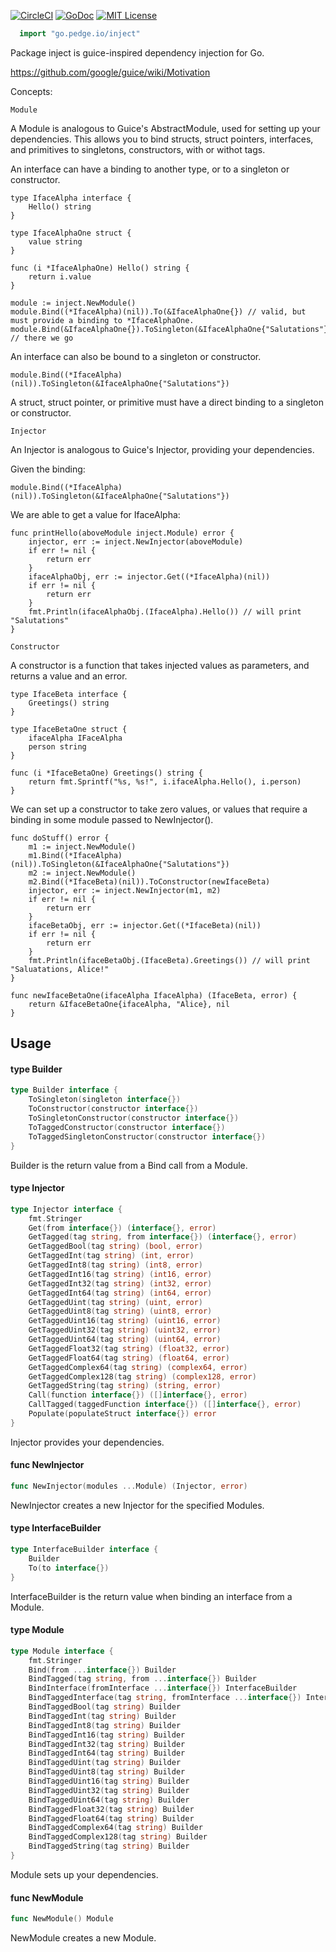 [![CircleCI](https://circleci.com/gh/peter-edge/go-inject/tree/master.png)](https://circleci.com/gh/peter-edge/go-inject/tree/master)
[![GoDoc](http://img.shields.io/badge/GoDoc-Reference-blue.svg)](https://godoc.org/go.pedge.io/inject)
[![MIT License](http://img.shields.io/badge/License-MIT-blue.svg)](https://github.com/peter-edge/go-inject/blob/master/LICENSE)

```go
  import "go.pedge.io/inject"
```

Package inject is guice-inspired dependency injection for Go.

https://github.com/google/guice/wiki/Motivation

Concepts:

    Module

A Module is analogous to Guice's AbstractModule, used for setting up your
dependencies. This allows you to bind structs, struct pointers, interfaces, and
primitives to singletons, constructors, with or withot tags.

An interface can have a binding to another type, or to a singleton or
constructor.

    type IfaceAlpha interface {
    	Hello() string
    }

    type IfaceAlphaOne struct {
    	value string
    }

    func (i *IfaceAlphaOne) Hello() string {
    	return i.value
    }

    module := inject.NewModule()
    module.Bind((*IfaceAlpha)(nil)).To(&IfaceAlphaOne{}) // valid, but must provide a binding to *IfaceAlphaOne.
    module.Bind(&IfaceAlphaOne{}).ToSingleton(&IfaceAlphaOne{"Salutations"}) // there we go

An interface can also be bound to a singleton or constructor.

    module.Bind((*IfaceAlpha)(nil)).ToSingleton(&IfaceAlphaOne{"Salutations"})

A struct, struct pointer, or primitive must have a direct binding to a singleton
or constructor.

    Injector

An Injector is analogous to Guice's Injector, providing your dependencies.

Given the binding:

    module.Bind((*IfaceAlpha)(nil)).ToSingleton(&IfaceAlphaOne{"Salutations"})

We are able to get a value for IfaceAlpha:

    func printHello(aboveModule inject.Module) error {
    	injector, err := inject.NewInjector(aboveModule)
    	if err != nil {
    		return err
    	}
    	ifaceAlphaObj, err := injector.Get((*IfaceAlpha)(nil))
    	if err != nil {
    		return err
    	}
    	fmt.Println(ifaceAlphaObj.(IfaceAlpha).Hello()) // will print "Salutations"
    }

    Constructor

A constructor is a function that takes injected values as parameters, and
returns a value and an error.

    type IfaceBeta interface {
    	Greetings() string
    }

    type IfaceBetaOne struct {
    	ifaceAlpha IFaceAlpha
    	person string
    }

    func (i *IfaceBetaOne) Greetings() string {
    	return fmt.Sprintf("%s, %s!", i.ifaceAlpha.Hello(), i.person)
    }

We can set up a constructor to take zero values, or values that require a
binding in some module passed to NewInjector().

    func doStuff() error {
    	m1 := inject.NewModule()
    	m1.Bind((*IfaceAlpha)(nil)).ToSingleton(&IfaceAlphaOne{"Salutations"})
    	m2 := inject.NewModule()
    	m2.Bind((*IfaceBeta)(nil)).ToConstructor(newIfaceBeta)
    	injector, err := inject.NewInjector(m1, m2)
    	if err != nil {
    		return err
    	}
    	ifaceBetaObj, err := injector.Get((*IfaceBeta)(nil))
    	if err != nil {
    		return err
    	}
    	fmt.Println(ifaceBetaObj.(IfaceBeta).Greetings()) // will print "Saluatations, Alice!"
    }

    func newIfaceBetaOne(ifaceAlpha IfaceAlpha) (IfaceBeta, error) {
    	return &IfaceBetaOne{ifaceAlpha, "Alice}, nil
    }

## Usage

#### type Builder

```go
type Builder interface {
	ToSingleton(singleton interface{})
	ToConstructor(constructor interface{})
	ToSingletonConstructor(constructor interface{})
	ToTaggedConstructor(constructor interface{})
	ToTaggedSingletonConstructor(constructor interface{})
}
```

Builder is the return value from a Bind call from a Module.

#### type Injector

```go
type Injector interface {
	fmt.Stringer
	Get(from interface{}) (interface{}, error)
	GetTagged(tag string, from interface{}) (interface{}, error)
	GetTaggedBool(tag string) (bool, error)
	GetTaggedInt(tag string) (int, error)
	GetTaggedInt8(tag string) (int8, error)
	GetTaggedInt16(tag string) (int16, error)
	GetTaggedInt32(tag string) (int32, error)
	GetTaggedInt64(tag string) (int64, error)
	GetTaggedUint(tag string) (uint, error)
	GetTaggedUint8(tag string) (uint8, error)
	GetTaggedUint16(tag string) (uint16, error)
	GetTaggedUint32(tag string) (uint32, error)
	GetTaggedUint64(tag string) (uint64, error)
	GetTaggedFloat32(tag string) (float32, error)
	GetTaggedFloat64(tag string) (float64, error)
	GetTaggedComplex64(tag string) (complex64, error)
	GetTaggedComplex128(tag string) (complex128, error)
	GetTaggedString(tag string) (string, error)
	Call(function interface{}) ([]interface{}, error)
	CallTagged(taggedFunction interface{}) ([]interface{}, error)
	Populate(populateStruct interface{}) error
}
```

Injector provides your dependencies.

#### func  NewInjector

```go
func NewInjector(modules ...Module) (Injector, error)
```
NewInjector creates a new Injector for the specified Modules.

#### type InterfaceBuilder

```go
type InterfaceBuilder interface {
	Builder
	To(to interface{})
}
```

InterfaceBuilder is the return value when binding an interface from a Module.

#### type Module

```go
type Module interface {
	fmt.Stringer
	Bind(from ...interface{}) Builder
	BindTagged(tag string, from ...interface{}) Builder
	BindInterface(fromInterface ...interface{}) InterfaceBuilder
	BindTaggedInterface(tag string, fromInterface ...interface{}) InterfaceBuilder
	BindTaggedBool(tag string) Builder
	BindTaggedInt(tag string) Builder
	BindTaggedInt8(tag string) Builder
	BindTaggedInt16(tag string) Builder
	BindTaggedInt32(tag string) Builder
	BindTaggedInt64(tag string) Builder
	BindTaggedUint(tag string) Builder
	BindTaggedUint8(tag string) Builder
	BindTaggedUint16(tag string) Builder
	BindTaggedUint32(tag string) Builder
	BindTaggedUint64(tag string) Builder
	BindTaggedFloat32(tag string) Builder
	BindTaggedFloat64(tag string) Builder
	BindTaggedComplex64(tag string) Builder
	BindTaggedComplex128(tag string) Builder
	BindTaggedString(tag string) Builder
}
```

Module sets up your dependencies.

#### func  NewModule

```go
func NewModule() Module
```
NewModule creates a new Module.
